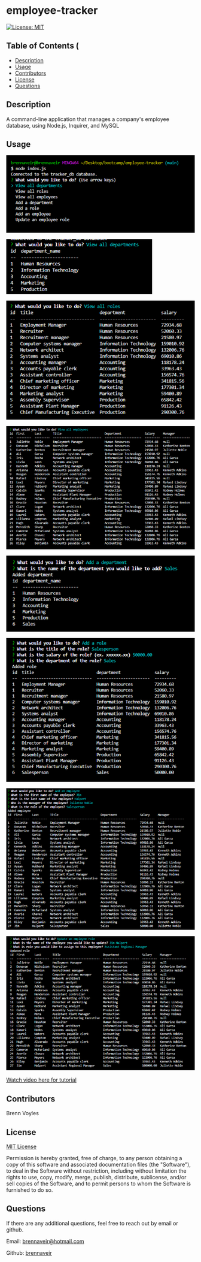 # employee-tracker

[![License: MIT](https://img.shields.io/badge/License-MIT-yellow.svg)](https://opensource.org/licenses/MIT)

## Table of Contents (

- [Description](#description)
- [Usage](#usage)
- [Contributors](#contributors)
- [License](#license)
- [Questions](#questions)


## Description
A command-line application that manages a company's employee database, using Node.js, Inquirer, and MySQL


## Usage
![Screenshot1](./screenshots/Screenshot_1.png)

![Screenshot2](./screenshots/Screenshot_2.png)

![Screenshot3](./screenshots/Screenshot_3.png)

![Screenshot4](./screenshots/Screenshot_4.png)

![Screenshot5](./screenshots/Screenshot_5.png)

![Screenshot6](./screenshots/Screenshot_6.png)

![Screenshot7](./screenshots/Screenshot_7.png)

![Screenshot8](./screenshots/Screenshot_8.png)


[Watch video here for tutorial](https://drive.google.com/file/d/1Ee8wTFnrOKQkxaHQXEy3c8lNmDIsWt4b/view)

## Contributors
Brenn Voyles

## License
[MIT License](https://spdx.org/licenses/MIT.html)

Permission is hereby granted, free of charge, to any person obtaining a copy
of this software and associated documentation files (the "Software"), to deal
in the Software without restriction, including without limitation the rights
to use, copy, modify, merge, publish, distribute, sublicense, and/or sell
copies of the Software, and to permit persons to whom the Software is
furnished to do so.

## Questions 
If there are any additional questions, feel free to reach out by email or github.

Email: [brennaveir@hotmail.com](mailto:brennaveir@hotmail.com)

Github: [brennaveir](https://github.com/brennaveir)

